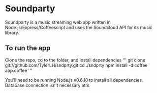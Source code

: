 Soundparty
=========================

Soundparty is a music streaming web app written in Node.js/Express/Coffeescript and uses the Soundcloud API for its music library.

To run the app
--------------------

Clone the repo, cd to the folder, and install dependencies
'''
	git clone git://github.com/TylerLH/sndprty.git
	cd ./sndprty
	npm install -d
	coffee app.coffee
'''

You'll need to be running Node.js v0.6.10 to install all dependencies. Database connection isn't necessary atm.